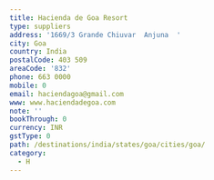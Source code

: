 ```yaml
---
title: Hacienda de Goa Resort
type: suppliers
address: '1669/3 Grande Chiuvar  Anjuna  '
city: Goa
country: India
postalCode: 403 509
areaCode: '832'
phone: 663 0000
mobile: 0
email: haciendagoa@gmail.com
www: www.haciendadegoa.com
note: ''
bookThrough: 0
currency: INR
gstType: 0
path: /destinations/india/states/goa/cities/goa/
category:
  - H
---
```


